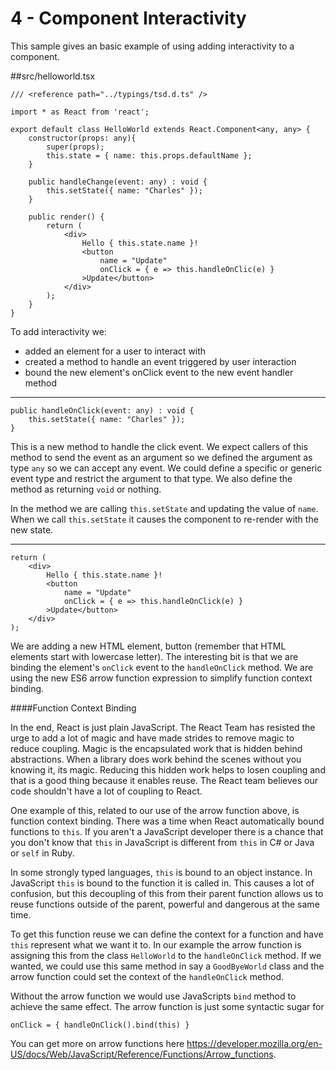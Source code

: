 # 4 - Component Interactivity

This sample gives an basic example of using adding interactivity to a component.

##src/helloworld.tsx

```
/// <reference path="../typings/tsd.d.ts" />

import * as React from 'react';

export default class HelloWorld extends React.Component<any, any> {
    constructor(props: any){
        super(props);
        this.state = { name: this.props.defaultName };
    }
    
    public handleChange(event: any) : void {
        this.setState({ name: "Charles" });
    }

	public render() {
		return (
            <div>
                Hello { this.state.name }!
                <button 
                    name = "Update"
                    onClick = { e => this.handleOnClic(e) }
                >Update</button>
            </div>
        );
	}
}

```

To add interactivity we:

- added an element for a user to interact with
- created a method to handle an event triggered by user interaction
- bound the new element's onClick event to the new event handler method

----

```
public handleOnClick(event: any) : void {
    this.setState({ name: "Charles" });
}
```

This is a new method to handle the click event. We expect callers of this method to send the event as an argument so we defined the argument as type `any` so we can accept any event. We could define a specific or generic event type and restrict the argument to that type. We also define the method as returning `void` or nothing.

In the method we are calling `this.setState` and updating the value of `name`. When we call `this.setState` it causes the component to re-render with the new state.

---

```
return (
    <div>
        Hello { this.state.name }!
        <button 
            name = "Update"
            onClick = { e => this.handleOnClick(e) }
        >Update</button>
    </div>
);
```

We are adding a new HTML element, button (remember that HTML elements start with lowercase letter). The interesting bit is that we are binding the element's `onClick` event to the `handleOnClick` method. We are using the new ES6 arrow function expression to simplify function context binding.

####Function Context Binding

In the end, React is just plain JavaScript. The React Team has resisted the urge to add a lot of magic and have made strides to remove magic to reduce coupling. Magic is the encapsulated work that is hidden behind abstractions. When a library does work behind the scenes without you knowing it, its magic. Reducing this hidden work helps to losen coupling and that is a good thing because it enables reuse. The React team believes our code shouldn't have a lot of coupling to React.  
  
One example of this, related to our use of the arrow function above, is function context binding. There was a time when React automatically bound functions to `this`. If you aren't a JavaScript developer there is a chance that you don't know that `this` in JavaScript is different from `this` in C# or Java or `self` in Ruby. 
  
In some strongly typed languages, `this` is bound to an object instance. In JavaScript `this` is bound to the function it is called in. This causes a lot of confusion, but this decoupling of this from their parent function allows us to reuse functions outside of the parent, powerful and dangerous at the same time. 

To get this function reuse we can define the context for a function and have `this` represent what we want it to. In our example the arrow function is assigning this from the class `HelloWorld` to the `handleOnClick` method. If we wanted, we could use this same method in say a `GoodByeWorld` class and the arrow function could set the context of the `handleOnClick` method.

Without the arrow function we would use JavaScripts `bind` method to achieve the same effect. The arrow function is just some syntactic sugar for

`onClick = { handleOnClick().bind(this) }`

You can get more on arrow functions here https://developer.mozilla.org/en-US/docs/Web/JavaScript/Reference/Functions/Arrow_functions.










